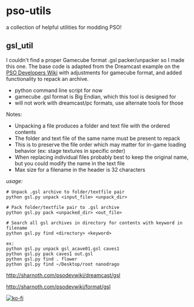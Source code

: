 # pso-utils
a collection of helpful utilities for modding PSO!



## gsl_util
I couldn't find a proper Gamecube format .gsl packer/unpacker so I made this one. The base code is adapted from the Dreamcast example on the [PSO Developers Wiki](http://sharnoth.com/psodevwiki/start) with adjustments for gamecube format, and added functionality to repack an archive.
- python command line script for now
- gamecube .gsl format is Big Endian, which this tool is designed for
- will not work with dreamcast/pc formats, use alternate tools for those

Notes:
- Unpacking a file produces a folder and text file with the ordered contents
- The folder and text file of the same name must be present to repack
- This is to preserve the file order which may matter for in-game loading behavior (ex: stage textures in specific order)
- When replacing individual files probably best to keep the original name, but you could modify the name in the text file
- Max size for a filename in the header is 32 characters

*usage:*
```
# Unpack .gsl archive to folder/textfile pair
python gsl.py unpack <input_file> <unpack_dir>

# Pack folder/textfile pair to .gsl archive
python gsl.py pack <unpacked_dir> <out_file>

# Search all gsl archives in directory for contents with keyword in filename
python gsl.py find <directory> <keyword>

ex: 
python gsl.py unpack gsl_acave01.gsl caves1
python gsl.py pack caves1 out.gsl
python gsl.py find . flower
python gsl.py find ~/Desktop/root nanodrago
```


http://sharnoth.com/psodevwiki/dreamcast/gsl

http://sharnoth.com/psodevwiki/format/gsl

[![ko-fi](https://www.ko-fi.com/img/githubbutton_sm.svg)](https://ko-fi.com/T6T41O9SO)
